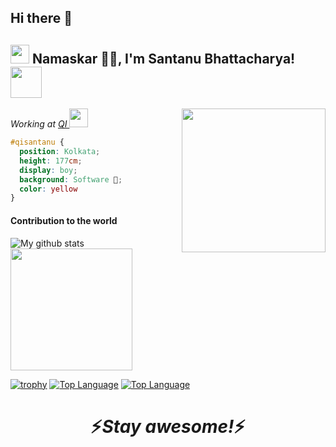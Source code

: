## Hi there 👋

<!--
**qisantanu/qisantanu** is a ✨ _special_ ✨ repository because its `README.md` (this file) appears on your GitHub profile.

Here are some ideas to get you started:

- 🔭 I’m currently working on ...
- 🌱 I’m currently learning ...
- 👯 I’m looking to collaborate on ...
- 🤔 I’m looking for help with ...
- 💬 Ask me about ...
- 📫 How to reach me: ...
- 😄 Pronouns: ...
- ⚡ Fun fact: ...
-->
<h2><img src="https://emojis.slackmojis.com/emojis/images/1531849430/4246/blob-sunglasses.gif?1531849430" width="30"/> Namaskar 🙏🏻, I'm Santanu Bhattacharya! <img src="https://media.giphy.com/media/12oufCB0MyZ1Go/giphy.gif" width="50"></h2>
<img align='right' src="https://media.giphy.com/media/M9gbBd9nbDrOTu1Mqx/giphy.gif" width="230">
<p><em>Working at <a href="(https://www.quantuminventions.com/)">QI
</a><img src="https://media.giphy.com/media/WUlplcMpOCEmTGBtBW/giphy.gif" width="30"> 
</em></p>

```css
#qisantanu { 
  position: Kolkata; 
  height: 177cm; 
  display: boy; 
  background: Software 🔨; 
  color: yellow 
}
```

#### Contribution to the world

![My github stats](https://github-readme-stats.vercel.app/api?username=qisantanu&show_icons=true&theme=radical) &nbsp; &nbsp; &nbsp; &nbsp; &nbsp; &nbsp; &nbsp; &nbsp; &nbsp; &nbsp; <img src="giphy.gif" width="195">


 [![trophy](https://github-profile-trophy.vercel.app/?username=qisantanu&theme=juicyfresh&no-frame=true&row=1&&margin-w=20&no-bg=true)](https://github-profile-trophy.vercel.app/?username=qisantanu&theme=juicyfresh&no-frame=true&row=1&&margin-w=20&no-bg=true)
 [![Top Language](https://github-readme-stats.vercel.app/api/top-langs/?username=qisantanu&hide=javascript,css,scss,html&theme=tokyonight)](https://github-readme-stats.vercel.app/api/top-langs/?username=qisantanu&hide=javascript,css,scss,html&theme=tokyonight) [![Top Language](https://github-readme-stats.vercel.app/api/top-langs/?username=santattech&hide=javascript,css,scss,html&theme=tokyonight)](https://github-readme-stats.vercel.app/api/top-langs/?username=santattech&hide=javascript,css,scss,html&theme=tokyonight)
  
<h1 align='center'>⚡️<i>Stay awesome!</i>⚡️</h1>


